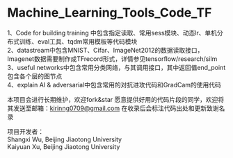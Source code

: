 # Machine_Learning_Tools_Code_TF
1、Code for building training 中包含指定读取、常用sess模块、动态lr、单机分布式训练、eval工具、tqdm常用模板等代码模块  
2、datastream中包含MNIST、Cifar、ImageNet2012的数据读取接口，Imagenet数据需要制作成TFrecord形式，详情参见tensorflow/research/silm  
3、useful networks中包含常用分类网络，与其调用接口，其中返回值end_point包含各个层的图节点  
4、explain AI & adversarial中包含常用的对抗进攻代码和GradCam的使用代码  

本项目会进行长期维护，欢迎fork&star
愿意提供好用的代码片段的同学，欢迎将其发送至邮箱：kirinng0709@gmail.com 在收录后会标注代码出处和更新致谢名录

项目开发者：  
Shangxi Wu, Beijing Jiaotong University  
Kaiyuan Xu, Beijing Jiaotong University